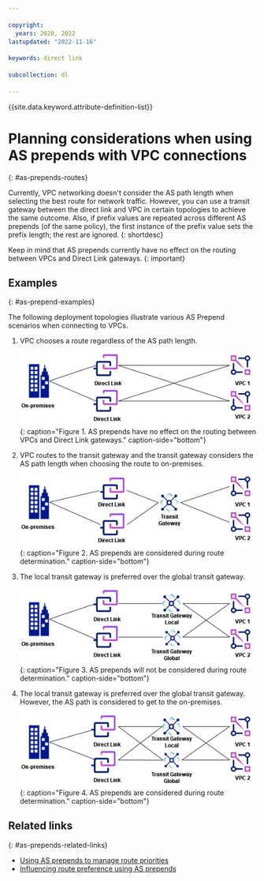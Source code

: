 ```yaml
---

copyright:
  years: 2020, 2022
lastupdated: "2022-11-16"

keywords: direct link

subcollection: dl

---
```


{{site.data.keyword.attribute-definition-list}}

# Planning considerations when using AS prepends with VPC connections
{: #as-prepends-routes}

Currently, VPC networking doesn't consider the AS path length when selecting the best route for network traffic. However, you can use a transit gateway between the direct link and VPC in certain topologies to achieve the same outcome. Also, if prefix values are repeated across different AS prepends (of the same policy), the first instance of the prefix value sets the prefix length; the rest are ignored.
{: shortdesc}

Keep in mind that AS prepends currently have no effect on the routing between VPCs and Direct Link gateways.
{: important}
 
## Examples
{: #as-prepend-examples}

The following deployment topologies illustrate various AS Prepend scenarios when connecting to VPCs.  

1. VPC chooses a route regardless of the AS path length.

   ![AS prepends have no effect on the routing between VPCs and Direct Link gateways](/images/asprepends_2.png){: caption="Figure 1. AS prepends have no effect on the routing between VPCs and Direct Link gateways." caption-side="bottom"}
   
1. VPC routes to the transit gateway and the transit gateway considers the AS path length when choosing the route to on-premises.

   ![AS prepends are considered during route determination](/images/asprepends_1.png){: caption="Figure 2. AS prepends are considered during route determination." caption-side="bottom"}

1. The local transit gateway is preferred over the global transit gateway.

   ![AS prepends will not be considered during route determination](/images/asprepends_3.png){: caption="Figure 3. AS prepends will not be considered during route determination." caption-side="bottom"}
   
1. The local transit gateway is preferred over the global transit gateway. However, the AS path is considered to get to the on-premises.

   ![AS prepends are considered during route determination](/images/asprepends_4.png){: caption="Figure 4. AS prepends are considered during route determination." caption-side="bottom"}

## Related links
{: #as-prepends-related-links}

* [Using AS prepends to manage route priorities](/docs/dl?topic=dl-dl-about#use-case-1) 
* [Influencing route preference using AS prepends](/docs/dl?topic=dl-models-for-diversity-and-redundancy-in-direct-link#dl-bgp-path-selection) 
